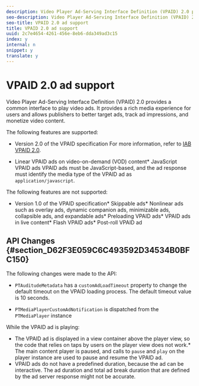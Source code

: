 ```yaml
---
description: Video Player Ad-Serving Interface Definition (VPAID) 2.0 provides a common interface to play video ads. It provides a rich media experience for users and allows publishers to better target ads, track ad impressions, and monetize video content.
seo-description: Video Player Ad-Serving Interface Definition (VPAID) 2.0 provides a common interface to play video ads. It provides a rich media experience for users and allows publishers to better target ads, track ad impressions, and monetize video content.
seo-title: VPAID 2.0 ad support
title: VPAID 2.0 ad support
uuid: 2c7e4654-4261-456e-8eb6-dda349ad3c15
index: y
internal: n
snippet: y
translate: y
---
```


# VPAID 2.0 ad support

Video Player Ad-Serving Interface Definition (VPAID) 2.0 provides a common interface to play video ads. It provides a rich media experience for users and allows publishers to better target ads, track ad impressions, and monetize video content.

The following features are supported: 
* Version 2.0 of the VPAID specification For more information, refer to [IAB VPAID 2.0](http://www.iab.com/wp-content/uploads/2015/06/VPAID_2_0_Final_04-10-2012.pdf). 

* Linear VPAID ads on video-on-demand (VOD) content* JavaScript VPAID ads VPAID ads must be JavaScript-based, and the ad response must identify the media type of the VPAID ad as `application/javascript`. 





The following features are not supported: 
* Version 1.0 of the VPAID specification* Skippable ads* Nonlinear ads such as overlay ads, dynamic companion ads, minimizable ads, collapsible ads, and expandable ads* Preloading VPAID ads* VPAID ads in live content* Flash VPAID ads* Post-roll VPAID ad



## API Changes {#section_D62F3E059C6C493592D34534B0BFC150}

The following changes were made to the API: 
* `PTAuditudeMetadata` has a `customAdLoadTimeout` property to change the default timeout on the VPAID loading process. The default timeout value is 10 seconds. 

* `PTMediaPlayerCustomAdNotification` is dispatched from the `PTMediaPlayer` instance




<a id="section_495700E1C5404A7B85307A4137C740C5"></a>

While the VPAID ad is playing: 
* The VPAID ad is displayed in a view container above the player view, so the code that relies on taps by users on the player view does not work.* The main content player is paused, and calls to `pause` and `play` on the player instance are used to pause and resume the VPAID ad.
* VPAID ads do not have a predefined duration, because the ad can be interactive. The ad duration and total ad break duration that are defined by the ad server response might not be accurate. 




